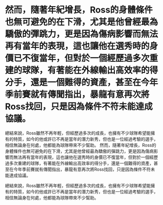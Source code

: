 #  然而，隨著年紀增長，Ross的身體條件也無可避免的在下滑，尤其是他曾經最為驕傲的彈跳力，更是因為傷病影響而無法再有當年的表現，這也讓他在選秀時的身價已不復當年，但對於一個經歷過多次重建的球隊，有著能在外線輸出高效率的得分手，還是一個難得的資產，甚至在今年季前賽就有傳聞指出，暴龍有意再次將Ross找回，只是因為條件不符未能達成協議。

 總結來說，Ross雖然不再年輕，但經歷過多次的成長，也擁有不少球隊希望能擁有的特質，如今的他或許已不再是當年的潛力新秀，但也是一位經過考驗的選手，相信無論身在何處，他都能為球隊帶來不少幫助。 
  然而，隨著年紀增長，Ross的身體條件也無可避免的在下滑，尤其是他曾經最為驕傲的彈跳力，更是因為傷病影響而無法再有當年的表現，這也讓他在選秀時的身價已不復當年，但對於一個經歷過多次重建的球隊，有著能在外線輸出高效率的得分手，還是一個難得的資產，甚至在今年季前賽就有傳聞指出，暴龍有意再次將Ross找回，只是因為條件不符未能達成協議。

 總結來說，Ross雖然不再年輕，但經歷過多次的成長，也擁有不少球隊希望能擁有的特質，如今的他或許已不再是當年的潛力新秀，但也是一位經過考驗的選手，相信無論身在何處，他都能為球隊帶來不少幫助。